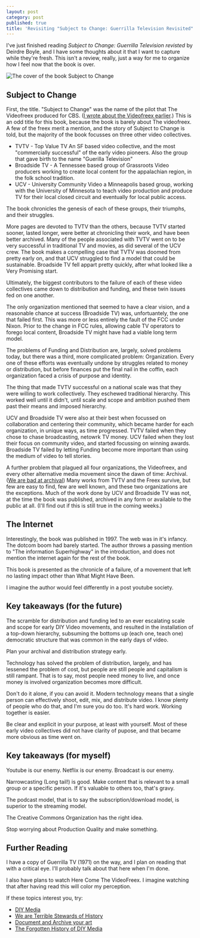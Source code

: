 ```yaml
---
layout: post
category: post
published: true
title: 'Revisiting "Subject to Change: Guerrilla Television Revisited" '
---
```

I've just finished reading _Subject to Change: Guerrilla Television revisted_ by Deirdre Boyle, and I have some thoughts about it that I want to capture while they're fresh. This isn't a review, really, just a way for me to organize how I feel now that the book is over. 

![The cover of the book Subject to Change]({{site.baseurl}}/images/1-6a474013a2.jpg)

## Subject to Change 

First, the title. "Subject to Change" was the name of the pilot that The Videofreex produced for CBS. ([I wrote about the Videofreex earlier](http://ajroach42.com/videofreex-early-diy-media-and-the-future/).) This is an odd title for this book, because the book is barely about The videofreex. A few of the freex merit a mention, and the story of Subject to Change is told, but the majority of the book focusses on three other video collectives. 

- TVTV - Top Value TV An SF based video collective, and the most "commercially successful" of the early video pioneers. Also the group that gave birth to the name "Guerilla Television"  
- Broadside TV - A Tennessee based group of Grassroots Video producers working to create local content for the appalachian region, in the folk school tradition. 
- UCV - University Community Video a Minneapolis based group, working with the University of Minnesota to teach video production and produce TV for their local closed circuit and eventually for local public access. 

The book chronicles the genesis of each of these groups, their triumphs, and their struggles. 

More pages are devoted to TVTV than the others, because TVTV started sooner, lasted longer, were better at chronicling their work, and have been better archived. Many of the people associated with TVTV went on to be very successful in traditional TV and movies, as did several of the UCV crew. The book makes a compelling case that TVTV was doomed from pretty early on, and that UCV struggled to find a model that could be sustainable. Broadside TV fell appart pretty quickly, after what looked like a Very Promising start. 

Ultimately, the biggest contributors to the failure of each of these video collectives came down to distribution and funding, and these twin issues fed on one another. 

The only organization mentioned that seemed to have a clear vision, and a reasonable chance at success (Broadside TV) was, unfortuantely, the one that failed first. This was more or less entirely the fault of the FCC under Nixon. Prior to the change in FCC rules, allowing cable TV operators to forego local content, Broadside TV might have had a viable long term model.

The problems of Funding and Distribution are, largely, solved problems today, but there was a third, more complicated problem: Organization. Every one of these efforts was eventually undone by struggles related to money or distribution, but before finances put the final nail in the coffin, each organization faced a crisis of purpose and identity. 

The thing that made TVTV successful on a national scale was that they were willing to work collectively. They eschewed traditional hierarchy. This worked well until it didn't, until scale and scope and ambition pushed them past their means and imposed hierarchy. 

UCV and Broadside TV were also at their best when focussed on collaboration and centering their community, which became harder for each organization, in unique ways, as time progressed. TVTV failed when they chose to chase broadcasting, netowrk TV money. UCV failed when they lost their focus on community video, and started focussing on winning awards. Broadside TV failed by letting Funding become more important than using the medium of video to tell stories. 

A further problem that plagued all four organizations, the Videofreex, and every other alternative media movement since the dawn of time: Archival. ([We are bad at archival](http://ajroach42.com/we-are-terrible-stewards-of-history/)) Many works from TVTV and the Freex survive, but few are easy to find, few are well known, and these two organizations are the exceptions. Much of the work done by UCV and Broadside TV was not, at the time the book was published, archived in any form or available to the public at all. (I'll find out if this is still true in the coming weeks.) 

## The Internet

Interestingly, the book was published in 1997. The web was in it's infancy. The dotcom boom had barely started. The author throws a passing mention to "The information Superhighway" in the introduction, and does not mention the internet again for the rest of the book. 

This book is presented as the chronicle of a failure, of a movement that left no lasting impact other than What Might Have Been. 

I imagine the author would feel differently in a post youtube society. 


## Key takeaways (for the future)

The scramble for distribution and funding led to an ever escalating scale and scope for early DIY Video movements, and resulted in the installation of a top-down hierarchy, subsuming the bottoms up (each one, teach one) democratic structure that was common in the early days of video. 

Plan your archival and distribution strategy early. 

Technology has solved the problem of distribution, largely, and has lessened the problem of cost, but people are still people and capitalism is still rampant. That is to say, most people need money to live, and once money is involved organization becomes more difficult. 

Don't do it alone, if you can avoid it. Modern technology means that a single person can effectively shoot, edit, mix, and distribute video. I know plenty of people who do that, and I'm sure you do too. It's hard work. Working together is easier. 

Be clear and explicit in your purpose, at least with yourself. Most of these early video collectives did not have clarity of pupose, and that became more obvious as time went on. 

## Key takeaways (for myself) 

Youtube is our enemy. Netflix is our enemy. Broadcast is our enemy. 

Narrowcasting (Long tail!) is good. Make content that is relevant to a small group or a specific person. If it's valuable to others too, that's gravy. 

The podcast model, that is to say the subscription/download model, is superior to the streaming model. 

The Creative Commons Organization has the right idea. 

Stop worrying about Production Quality and make something. 

## Further Reading 

I have a copy of Guerrilla TV (1971) on the way, and I plan on reading that with a critical eye. I'll probably talk about that here when I'm done. 

I also have plans to watch Here Come The VideoFreex. I imagine watching that after having read this will color my perception. 

If these topics interest you, try: 

- [DIY Media](http://ajroach42.com/diy-media/)
- [We are Terrible Stewards of History](http://ajroach42.com/we-are-terrible-stewards-of-history/) 
- [Document and Archive your art](http://ajroach42.com/document-your-art-archive-your-art/) 
- [The Forgotten History of DIY Media](http://ajroach42.com/videofreex-early-diy-media-and-the-future/)
